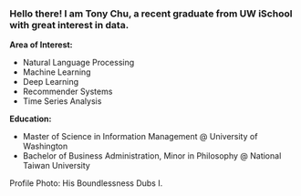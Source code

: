 ### Hello there! I am Tony Chu, a recent graduate from UW iSchool with great interest in data.

**Area of Interest:**
- Natural Language Processing
- Machine Learning 
- Deep Learning
- Recommender Systems 
- Time Series Analysis

**Education:**
- Master of Science in Information Management @ University of Washington
- Bachelor of Business Administration, Minor in Philosophy @ National Taiwan University 


Profile Photo: His Boundlessness Dubs I.
